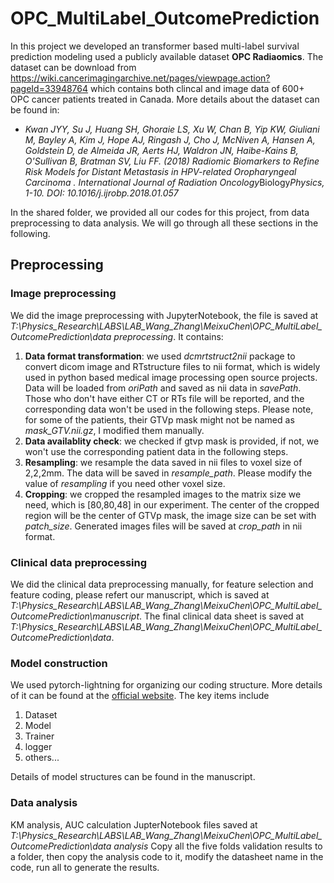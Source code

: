 # OPC_MultiLabel_OutcomePrediction

In this project we developed an transformer based multi-label survival prediction modeling used a publicly available dataset **OPC Radiaomics**. The dataset can be download from https://wiki.cancerimagingarchive.net/pages/viewpage.action?pageId=33948764 which contains both clincal and image data of 600+ OPC cancer patients treated in Canada. More details about the dataset can be found in:
- *Kwan JYY, Su J, Huang SH, Ghoraie LS, Xu W, Chan B, Yip KW, Giuliani M, Bayley A, Kim J, Hope AJ, Ringash J, Cho J, McNiven A, Hansen A, Goldstein D, de Almeida JR, Aerts HJ, Waldron JN, Haibe-Kains B, O'Sullivan B, Bratman SV, Liu FF.  (2018)  Radiomic Biomarkers to Refine Risk Models for Distant Metastasis in HPV-related Oropharyngeal Carcinoma . International Journal of Radiation Oncology*Biology*Physics, 1-10. DOI: 10.1016/j.ijrobp.2018.01.057* 


In the shared folder, we provided all our codes for this project, from data preprocessing to data analysis. We will go through all these sections in the following.

## Preprocessing
### Image preprocessing
We did the image preprocessing with JupyterNotebook, the file is saved at *T:\Physics_Research\LABS\LAB_Wang_Zhang\MeixuChen\OPC_MultiLabel_OutcomePrediction\data preprocessing*. It contains:
1. **Data format transformation**: we used *dcmrtstruct2nii* package to convert dicom image and RTstructure files to nii format, which is widely used in python based medical image processing open source projects. Data will be loaded from *oriPath* and saved as nii data in *savePath*. Those who don't have either CT or RTs file will be reported, and the corresponding data won't be used in the following steps. Please note, for some of the patients, their GTVp mask might not be named as *mask_GTV.nii.gz*, I modified them manually.
2. **Data availablity check**: we checked if gtvp mask is provided, if not, we won't use the corresponding patient data in the following steps.
3. **Resampling**: we resample the data saved in nii files to voxel size of 2,2,2mm. The data will be saved in *resample_path*. Please modify the value of *resampling* if you need other voxel size.
4. **Cropping**: we cropped the resampled images to the matrix size we need, which is [80,80,48] in our experiment. The center of the cropped region will be the center of GTVp mask, the image size can be set with *patch_size*. Generated images files will be saved at *crop_path* in nii format.

### Clinical data preprocessing
We did the clinical data preprocessing manually, for feature selection and feature coding, please refert our manuscript, which is saved at *T:\Physics_Research\LABS\LAB_Wang_Zhang\MeixuChen\OPC_MultiLabel_OutcomePrediction\manuscript*. The final clinical data sheet is saved at *T:\Physics_Research\LABS\LAB_Wang_Zhang\MeixuChen\OPC_MultiLabel_OutcomePrediction\data*.

### Model construction
We used pytorch-lightning for organizing our coding structure. More details of it can be found at the [official website](https://lightning.ai/). The key items include
1. Dataset
2. Model
3. Trainer
4. logger
5. others...

Details of model structures can be found in the manuscript.
### Data analysis
KM analysis, AUC calculation
JupterNotebook files saved at *T:\Physics_Research\LABS\LAB_Wang_Zhang\MeixuChen\OPC_MultiLabel_OutcomePrediction\data analysis*
Copy all the five folds validation results to a folder, then copy the analysis code to it, modify the datasheet name in the code, run all to generate the results.

